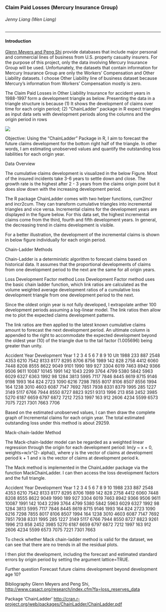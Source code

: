### Claim Paid Losses (Mercury Insurance Group)
###### _Jenny Liang (Wen Liang)_


----
#### Introduction

[Glenn Meyers and Peng Shi](http://www.casact.org/research/index.cfm?fa=loss_reserves_data) provide databases that include major personal and commercial lines of business from U.S. property casualty insurers. For the purpose of this project, only
the data involving Mercury Insurance Group will be used. Unfortunately, the datasets that contain information for Mercury Insurance Group are only the Workers’ Compensation and Other Liability datasets. I choose Other Liability line of business dataset because Mercury’s information from Workers’ Compensation mostly is zero. 

The Claim Paid Losses in Other Liability Insurance for accident years in 1988-1997 form a development triangle as below. Presenting the data in a triangle structure is because (1) It shows the development of claims over time for each origin period; (2) “ChainLadder” package in R expect triangles as input data sets with development periods along the columns and the origin period in rows

![](https://raw.githubusercontent.com/wliang88/ClaimsLossAnalysis/master/Rplot_CumClaim.png)


Objective: Using the “ChainLadder” Package in R, I aim to forecast the future claims development for the bottom right half of the triangle. In other words, I am estimating unobserved values and quantify the outstanding loss liabilities for each origin year. 



Data Overview
 
The cumulative claims development is visualized in the below Figure. Most of the insured incidents take 3-6 years to settle down and close. The growth rate is the highest after 2 - 3 years from the claims origin point but it does slow down with the increasing development period. 

The R package ChainLadder comes with two helper functions, cum2incr and incr2cum. They can transform cumulative triangles into incremental triangles and vice versa. Incremental claims for the development years are displayed in the figure below. For this data set, the highest incremental claims come from the third, fourth and fifth development years. In general, the decreasing trend in claims development is visible.

 

For a better illustration, the development of the incremental claims is shown in below figure individually for each origin period.
 

Chain-Ladder Methods

Chain-Ladder is a deterministic algorithm to forecast claims based on historical data. It assumes that the proportional developments of claims from one development period to the next are the same for all origin years.

Loss Development Factor method
Loss Development Factor method uses the basic chain ladder function, which link ratios are calculated as the volume weighted average development ratios of a cumulative loss development triangle from one development period to the next.
			 

Since the oldest origin year is not fully developed, I extrapolate anther 100 development periods assuming a log-linear model. The link ratios then allow me to plot the expected claims development patterns. 
 
The link ratios are then applied to the latest known cumulative claims amount to forecast the next development period. An ultimate column is appended to the right to accommodate the expected development beyond the oldest year (10) of the triangle due to the tail factor (1.005696) being greater than unity. 

Accident
Year	Development Year
	1	2	3	4	5	6	7	8	9	10	Ult
1988	233	887	2548	4353	6210	7542	8133	8177	8295	8706	8756
1989	142	828	2758	4412	6060	7448	8208	8555	8622	9049	9101
1990	189	927	3304	6019	7463	8942	9366	9506	9611	10087	10145
1991	142	1043	2299	3764	4799	5380	5842	5963	6029	6327	6363
1992	98	1284	3813	5995	7117	7846	8445	8619	8715	9146	9198
1993	164	824	2723	1090	6216	7298	7855	8017	8106	8507	8556
1994	164	1238	3010	4603	6087	7147	7692	7851	7938	8331	8379
1995	285	1227	3149	5117	6766	7944	8550	8727	8823	9251	9313
1996	213	858	2452	3985	5270	6187	6659	6797	6872	7212	7253
1997	163	912	2606	4234	5599	6573	7075	7221	7301	7663	7706


Based on the estimated unobserved values, I can then draw the complete graph of Incremental claims for each origin year. The total estimated outstanding loss under this method is about 29259. 
 

Mack-chain-ladder Method

The Mack-chain-ladder model can be regarded as a weighted linear regression through the origin for each development period: lm(y ~ x + 0, weights=w/x^(2-
alpha)), where y is the vector of claims at development period k + 1 and x is the
vector of claims at development period k.

The Mack method is implemented in the ChainLadder package via the function
MackChainLadder. I can then access the loss development factors and the full triangle. 
	   
Accident 
Year	Development Year
	1	2	3	4	5	6	7	8	9	10
1988	233	887	2548	4353	6210	7542	8133	8177	8295	8706
1989	142	828	2758	4412	6060	7448	8208	8555	8622	9049
1990	189	927	3304	6019	7463	8942	9366	9506	9611	10087
1991	142	1043	2299	3764	4799	5380	5842	5963	6029	6327
1992	98	1284	3813	5995	7117	7846	8445	8619	8715	9146
1993	164	824	2723	1090	6216	7298	7855	8017	8106	8507
1994	164	1238	3010	4603	6087	7147	7692	7851	7938	8331
1995	285	1227	3149	5117	6766	7944	8550	8727	8823	9261
1996	213	858	2452	3985	5270	6187	6659	6797	6872	7212
1997	163	912	2606	4234	5599	6573	7075	7221	7301	7663


To check whether Mack chain-ladder method is valid for the dataset, we can see that there are no trends in all the residual plots. 


 

I then plot the development, including the forecast and estimated standard errors by origin period by setting the argument lattice=TRUE.
 
Further question
Forecast future claims development beyond development age 10? 

Bibliography
Glenn Meyers and Peng Shi,            
	http://www.casact.org/research/index.cfm?fa=loss_reserves_data

Package ‘ChainLadder’
http://cran.r-project.org/web/packages/ChainLadder/ChainLadder.pdf


